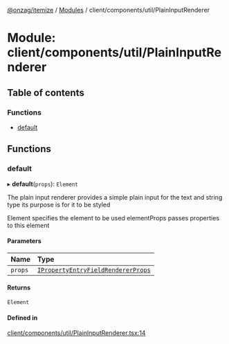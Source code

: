 [@onzag/itemize](../README.md) / [Modules](../modules.md) / client/components/util/PlainInputRenderer

# Module: client/components/util/PlainInputRenderer

## Table of contents

### Functions

- [default](client_components_util_PlainInputRenderer.md#default)

## Functions

### default

▸ **default**(`props`): `Element`

The plain input renderer provides a simple plain input for the text and string type
its purpose is for it to be styled

Element specifies the element to be used
elementProps passes properties to this element

#### Parameters

| Name | Type |
| :------ | :------ |
| `props` | [`IPropertyEntryFieldRendererProps`](../interfaces/client_internal_components_PropertyEntry_PropertyEntryField.IPropertyEntryFieldRendererProps.md) |

#### Returns

`Element`

#### Defined in

[client/components/util/PlainInputRenderer.tsx:14](https://github.com/onzag/itemize/blob/f2db74a5/client/components/util/PlainInputRenderer.tsx#L14)
